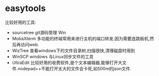 # easytools

比较好用的工具:
* sourcetree git源码管理 Win
* MobaXterm 多功能的终端常用来进行主机的端口转发.因为需要连跳板机,然后再访问web.
* WizTree 查看windows下的文件目录树,扫描很快,清理磁盘时用到
* WinSCP  windows 与Linux同步文件的工具
* UltraEdit 比较好用的收费软件,是个文本编辑器,能够打开大文件.nodepad++不能打开太大的文件会卡死,如500m的json文件.
